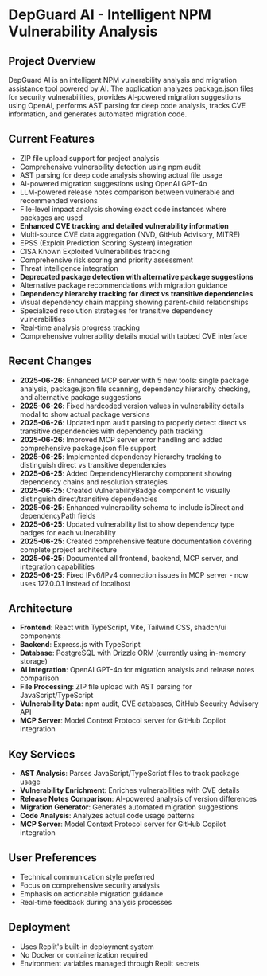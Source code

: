 # DepGuard AI - Intelligent NPM Vulnerability Analysis

## Project Overview
DepGuard AI is an intelligent NPM vulnerability analysis and migration assistance tool powered by AI. The application analyzes package.json files for security vulnerabilities, provides AI-powered migration suggestions using OpenAI, performs AST parsing for deep code analysis, tracks CVE information, and generates automated migration code.

## Current Features
- ZIP file upload support for project analysis
- Comprehensive vulnerability detection using npm audit
- AST parsing for deep code analysis showing actual file usage
- AI-powered migration suggestions using OpenAI GPT-4o
- LLM-powered release notes comparison between vulnerable and recommended versions
- File-level impact analysis showing exact code instances where packages are used
- **Enhanced CVE tracking and detailed vulnerability information**
- Multi-source CVE data aggregation (NVD, GitHub Advisory, MITRE)
- EPSS (Exploit Prediction Scoring System) integration
- CISA Known Exploited Vulnerabilities tracking
- Comprehensive risk scoring and priority assessment
- Threat intelligence integration
- **Deprecated package detection with alternative package suggestions**
- Alternative package recommendations with migration guidance
- **Dependency hierarchy tracking for direct vs transitive dependencies**
- Visual dependency chain mapping showing parent-child relationships
- Specialized resolution strategies for transitive dependency vulnerabilities
- Real-time analysis progress tracking
- Comprehensive vulnerability details modal with tabbed CVE interface

## Recent Changes
- **2025-06-26**: Enhanced MCP server with 5 new tools: single package analysis, package.json file scanning, dependency hierarchy checking, and alternative package suggestions
- **2025-06-26**: Fixed hardcoded version values in vulnerability details modal to show actual package versions
- **2025-06-26**: Updated npm audit parsing to properly detect direct vs transitive dependencies with dependency path tracking
- **2025-06-26**: Improved MCP server error handling and added comprehensive package.json file support
- **2025-06-25**: Implemented dependency hierarchy tracking to distinguish direct vs transitive dependencies
- **2025-06-25**: Added DependencyHierarchy component showing dependency chains and resolution strategies
- **2025-06-25**: Created VulnerabilityBadge component to visually distinguish direct/transitive dependencies
- **2025-06-25**: Enhanced vulnerability schema to include isDirect and dependencyPath fields
- **2025-06-25**: Updated vulnerability list to show dependency type badges for each vulnerability
- **2025-06-25**: Created comprehensive feature documentation covering complete project architecture
- **2025-06-25**: Documented all frontend, backend, MCP server, and integration capabilities
- **2025-06-25**: Fixed IPv6/IPv4 connection issues in MCP server - now uses 127.0.0.1 instead of localhost

## Architecture
- **Frontend**: React with TypeScript, Vite, Tailwind CSS, shadcn/ui components
- **Backend**: Express.js with TypeScript
- **Database**: PostgreSQL with Drizzle ORM (currently using in-memory storage)
- **AI Integration**: OpenAI GPT-4o for migration analysis and release notes comparison
- **File Processing**: ZIP file upload with AST parsing for JavaScript/TypeScript
- **Vulnerability Data**: npm audit, CVE databases, GitHub Security Advisory API
- **MCP Server**: Model Context Protocol server for GitHub Copilot integration

## Key Services
- **AST Analysis**: Parses JavaScript/TypeScript files to track package usage
- **Vulnerability Enrichment**: Enriches vulnerabilities with CVE details
- **Release Notes Comparison**: AI-powered analysis of version differences
- **Migration Generator**: Generates automated migration suggestions
- **Code Analysis**: Analyzes actual code usage patterns
- **MCP Server**: Model Context Protocol server for GitHub Copilot integration

## User Preferences
- Technical communication style preferred
- Focus on comprehensive security analysis
- Emphasis on actionable migration guidance
- Real-time feedback during analysis processes

## Deployment
- Uses Replit's built-in deployment system
- No Docker or containerization required
- Environment variables managed through Replit secrets